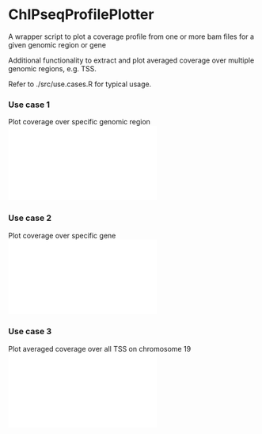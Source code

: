 # ChIPseqProfilePlotter
A wrapper script to plot a coverage profile from one or more bam files for a given genomic region or gene

Additional functionality to extract and plot averaged coverage over multiple genomic regions, e.g. TSS.

Refer to ./src/use.cases.R for typical usage.

### Use case 1 ###
Plot coverage over specific genomic region
![Use Case 1](./graphs/use.case.1.pdf?raw=true "Use Case 1")

### Use case 2 ###
Plot coverage over specific gene
![](./graphs/use.case.2.pdf?raw=true)

### Use case 3 ###
Plot averaged coverage over all TSS on chromosome 19
![](./graphs/use.case.3.pdf?raw=true)
